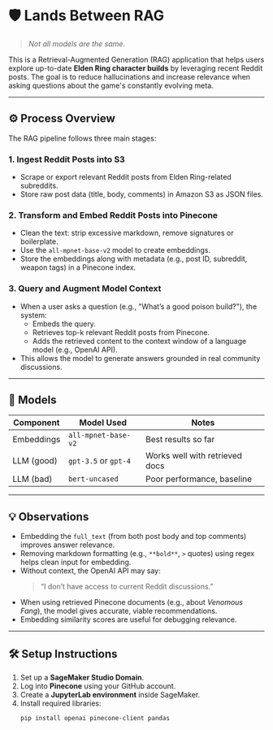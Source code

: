 # 🛡️ Lands Between RAG

> _Not all models are the same._

This is a Retrieval-Augmented Generation (RAG) application that helps users explore up-to-date **Elden Ring character builds** by leveraging recent Reddit posts. The goal is to reduce hallucinations and increase relevance when asking questions about the game's constantly evolving meta.

---

## ⚙️ Process Overview

The RAG pipeline follows three main stages:

### 1. Ingest Reddit Posts into S3
- Scrape or export relevant Reddit posts from Elden Ring-related subreddits.
- Store raw post data (title, body, comments) in Amazon S3 as JSON files.

### 2. Transform and Embed Reddit Posts into Pinecone
- Clean the text: strip excessive markdown, remove signatures or boilerplate.
- Use the `all-mpnet-base-v2` model to create embeddings.
- Store the embeddings along with metadata (e.g., post ID, subreddit, weapon tags) in a Pinecone index.

### 3. Query and Augment Model Context
- When a user asks a question (e.g., "What’s a good poison build?"), the system:
  - Embeds the query.
  - Retrieves top-k relevant Reddit posts from Pinecone.
  - Adds the retrieved content to the context window of a language model (e.g., OpenAI API).
- This allows the model to generate answers grounded in real community discussions.

---

## 🤖 Models

| Component     | Model Used           | Notes                          |
|---------------|----------------------|--------------------------------|
| Embeddings    | `all-mpnet-base-v2`  | Best results so far            |
| LLM (good)    | `gpt-3.5` or `gpt-4` | Works well with retrieved docs |
| LLM (bad)     | `bert-uncased`       | Poor performance, baseline     |

---

## 💡 Observations

- Embedding the `full_text` (from both post body and top comments) improves answer relevance.
- Removing markdown formatting (e.g., `**bold**`, `>` quotes) using regex helps clean input for embedding.
- Without context, the OpenAI API may say:  
  > “I don’t have access to current Reddit discussions.”
- When using retrieved Pinecone documents (e.g., about *Venomous Fang*), the model gives accurate, viable recommendations.
- Embedding similarity scores are useful for debugging relevance.

---

## 🛠️ Setup Instructions

1. Set up a **SageMaker Studio Domain**.
2. Log into **Pinecone** using your GitHub account.
3. Create a **JupyterLab environment** inside SageMaker.
4. Install required libraries:
   ```bash
   pip install openai pinecone-client pandas
